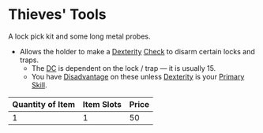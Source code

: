 # Thieves' Tools

A lock pick kit and some long metal probes.

- Allows the holder to make a [Dexterity](../../../Player%20Characters/The%20Ability%20Scores/Dexterity.md) [Check](../../../Game%20Procedures/Core%20Procedures/Check.md) to disarm certain locks and traps.
	- The [DC](../../../Game%20Procedures/Core%20Procedures/DC.md) is dependent on the lock / trap — it is usually 15.
	- You have [Disadvantage](../../../Game%20Procedures/Die%20Rolling%20Mechanics/Disadvantage.md) on these unless [Dexterity](../../../Player%20Characters/The%20Ability%20Scores/Dexterity.md) is your [Primary Skill](../../../Player%20Characters/Backgrounds/Primary%20Skill.md).

| Quantity of Item | Item Slots | Price |
| ---------------- | ---------- | ----- |
| 1                | 1          | 50    |
